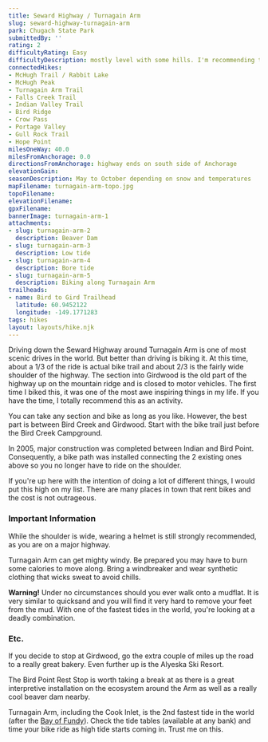 ```yaml
---
title: Seward Highway / Turnagain Arm
slug: seward-highway-turnagain-arm
park: Chugach State Park
submittedBy: ''
rating: 2
difficultyRating: Easy
difficultyDescription: mostly level with some hills. I'm recommending this as a bike trail.
connectedHikes:
- McHugh Trail / Rabbit Lake
- McHugh Peak
- Turnagain Arm Trail
- Falls Creek Trail
- Indian Valley Trail
- Bird Ridge
- Crow Pass
- Portage Valley
- Gull Rock Trail
- Hope Point
milesOneWay: 40.0
milesFromAnchorage: 0.0
directionsFromAnchorage: highway ends on south side of Anchorage
elevationGain: 
seasonDescription: May to October depending on snow and temperatures
mapFilename: turnagain-arm-topo.jpg
topoFilename: 
elevationFilename: 
gpxFilename: 
bannerImage: turnagain-arm-1
attachments:
- slug: turnagain-arm-2
  description: Beaver Dam
- slug: turnagain-arm-3
  description: Low tide
- slug: turnagain-arm-4
  description: Bore tide
- slug: turnagain-arm-5
  description: Biking along Turnagain Arm
trailheads:
- name: Bird to Gird Trailhead
  latitude: 60.9452122
  longitude: -149.1771283
tags: hikes
layout: layouts/hike.njk
---
```

Driving down the Seward Highway around Turnagain Arm is one of most scenic drives in the world. But better than driving is biking it. At this time, about a 1/3 of the ride is actual bike trail and about 2/3 is the fairly wide shoulder of the highway. The section into Girdwood is the old part of the highway up on the mountain ridge and is closed to motor vehicles. The first time I biked this, it was one of the most awe inspiring things in my life. If you have the time, I totally recommend this as an activity. 

You can take any section and bike as long as you like. However, the best part is between Bird Creek and Girdwood. Start with the bike trail just before the Bird Creek Campground.

In 2005, major construction was completed between Indian and Bird Point. Consequently, a bike path was installed connecting the 2 existing ones above so you no longer have to ride on the shoulder. 

If you're up here with the intention of doing a lot of different things, I would put this high on my list. There are many places in town that rent bikes and the cost is not outrageous.

### Important Information

While the shoulder is wide, wearing a helmet is still strongly recommended, as you are on a major highway. 

Turnagain Arm can get mighty windy. Be prepared you may have to burn some calories to move along. Bring a windbreaker and wear synthetic clothing that wicks sweat to avoid chills.

**Warning!** Under no circumstances should you ever walk onto a mudflat. It is very similar to quicksand and you will find it very hard to remove your feet from the mud. With one of the fastest tides in the world, you're looking at a deadly combination.

### Etc.

If you decide to stop at Girdwood, go the extra couple of miles up the road to a really great bakery. Even further up is the Alyeska Ski Resort. 

The Bird Point Rest Stop is worth taking a break at as there is a great interpretive installation on the ecosystem around the Arm as well as a really cool beaver dam nearby.

Turnagain Arm, including the Cook Inlet, is the 2nd fastest tide in the world (after the [Bay of Fundy](http://en.wikipedia.org/wiki/Bay_of_Fundy)). Check the tide tables (available at any bank) and time your bike ride as high tide starts coming in. Trust me on this.
